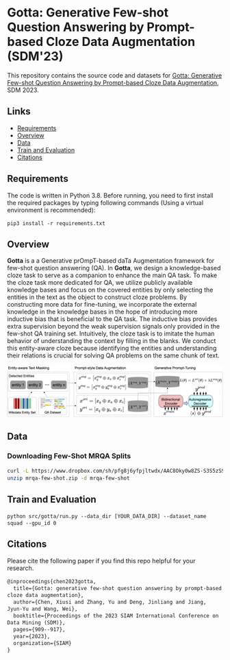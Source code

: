 # Gotta: Generative Few-shot Question Answering by Prompt-based Cloze Data Augmentation (SDM'23)

This repository contains the source code and datasets for [Gotta: Generative Few-shot Question Answering by Prompt-based Cloze Data Augmentation](https://epubs.siam.org/doi/pdf/10.1137/1.9781611977653.ch102), SDM 2023.

## Links

- [Requirements](#requirements)
- [Overview](#overview)
- [Data](#data)
- [Train and Evaluation](#train-and-evaluation)
- [Citations](#citations)

## Requirements

The code is written in Python 3.8. Before running, you need to first install the required packages by typing following commands (Using a virtual environment is recommended):

```
pip3 install -r requirements.txt
```

## Overview
**Gotta** is a a Generative prOmpT-based daTa Augmentation framework for few-shot question answering (QA).
In **Gotta**, we design a knowledge-based cloze task to serve as a companion to enhance the main QA task. To make the cloze task more dedicated for QA, we utilize publicly available knowledge bases and focus on the covered entities by only selecting the entities in the text as the object to construct cloze problems. By constructing more data for fine-tuning, we incorporate the external knowledge in the knowledge bases in the hope of introducing more inductive bias that is beneficial to the QA task. The inductive bias provides extra supervision beyond the weak supervision signals only provided in the few-shot QA training set. Intuitively, the cloze task is to imitate the human behavior of understanding the context by filling in the blanks. We conduct this entity-aware cloze because identifying the entities and understanding their relations is crucial for solving QA problems on the same chunk of text. 

<p align="center">
  <img src="figs/framework.png" width="800px"/>
</p>

## Data

### Downloading Few-Shot MRQA Splits

```bash
curl -L https://www.dropbox.com/sh/pfg8j6yfpjltwdx/AAC8Oky0w8ZS-S3S5zSSAuQma?dl=1 > mrqa-few-shot.zip
unzip mrqa-few-shot.zip -d mrqa-few-shot
```

## Train and Evaluation

```
python src/gotta/run.py --data_dir [YOUR_DATA_DIR] --dataset_name squad --gpu_id 0
```


## Citations

Please cite the following paper if you find this repo helpful for your research.
```
@inproceedings{chen2023gotta,
  title={Gotta: generative few-shot question answering by prompt-based cloze data augmentation},
  author={Chen, Xiusi and Zhang, Yu and Deng, Jinliang and Jiang, Jyun-Yu and Wang, Wei},
  booktitle={Proceedings of the 2023 SIAM International Conference on Data Mining (SDM)},
  pages={909--917},
  year={2023},
  organization={SIAM}
}
```
